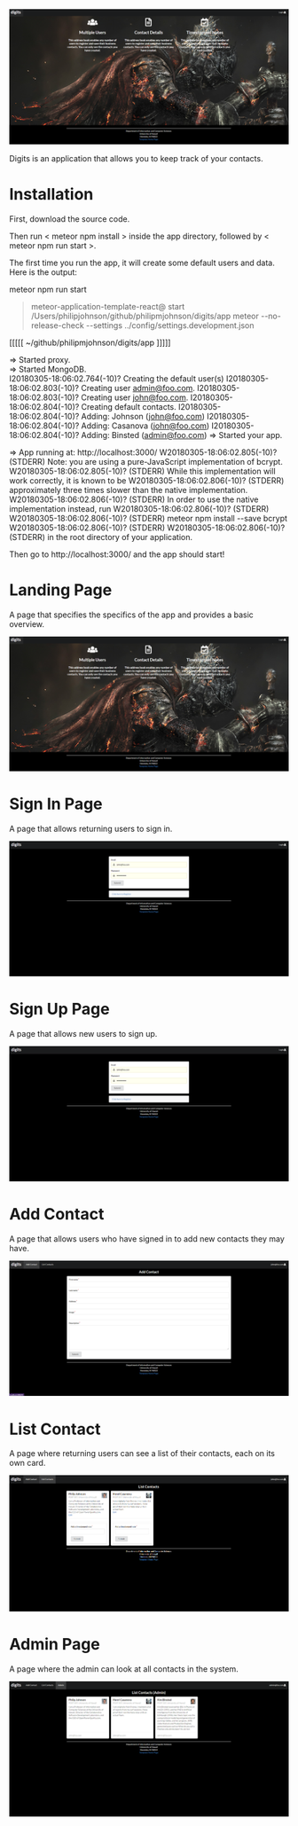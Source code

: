 <img src="doc/landing.png">

Digits is an application that allows you to keep track of your contacts.


# Installation

First, download the source code. 

Then run < meteor npm install > inside the app directory, followed by < meteor npm run start >. 

The first time you run the app, it will create some default users and data. Here is the output:

meteor npm run start

> meteor-application-template-react@ start /Users/philipjohnson/github/philipmjohnson/digits/app
> meteor --no-release-check --settings ../config/settings.development.json

[[[[[ ~/github/philipmjohnson/digits/app ]]]]]

=> Started proxy.                             
=> Started MongoDB.                           
I20180305-18:06:02.764(-10)? Creating the default user(s)
I20180305-18:06:02.803(-10)?   Creating user admin@foo.com.
I20180305-18:06:02.803(-10)?   Creating user john@foo.com.
I20180305-18:06:02.804(-10)? Creating default contacts.
I20180305-18:06:02.804(-10)?   Adding: Johnson (john@foo.com)
I20180305-18:06:02.804(-10)?   Adding: Casanova (john@foo.com)
I20180305-18:06:02.804(-10)?   Adding: Binsted (admin@foo.com)
=> Started your app.

=> App running at: http://localhost:3000/
W20180305-18:06:02.805(-10)? (STDERR) Note: you are using a pure-JavaScript implementation of bcrypt.
W20180305-18:06:02.805(-10)? (STDERR) While this implementation will work correctly, it is known to be
W20180305-18:06:02.806(-10)? (STDERR) approximately three times slower than the native implementation.
W20180305-18:06:02.806(-10)? (STDERR) In order to use the native implementation instead, run
W20180305-18:06:02.806(-10)? (STDERR) 
W20180305-18:06:02.806(-10)? (STDERR)   meteor npm install --save bcrypt
W20180305-18:06:02.806(-10)? (STDERR) 
W20180305-18:06:02.806(-10)? (STDERR) in the root directory of your application.


Then go to http://localhost:3000/ and the app should start!


# Landing Page
 
 A page that specifies the specifics of the app and provides a basic overview.
 
 <img src="doc/landing.png">
 
# Sign In Page
 
 A page that allows returning users to sign in.
 
 <img src="doc/signin-page.png">
 
# Sign Up Page
 
 A page that allows new users to sign up.
 
 <img src="doc/signin-page.png">
 
# Add Contact
 
 A page that allows users who have signed in to add new contacts they may have.
 
 <img src="doc/add-contact.png">
 
# List Contact
 
 A page where returning users can see a list of their contacts, each on its own card.
 
 <img src="doc/list-contact.png">
 
# Admin Page
 
 A page where the admin can look at all contacts in the system.
 
 <img src="doc/admin.png">
